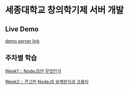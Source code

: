 # 세종대학교 창의학기제 서버 개발

## Live Demo
[demo server link](http://www.booreum.com)

## 주차별 학습

[Week1 :: NodeJS란 무엇인가](https://github.com/sejongCreativeSchool/creativeSchool-back/blob/master/week1/README.md)

[Week2 :: 견고한 NodeJS 설계방식과 크롤러](https://github.com/sejongCreativeSchool/creativeSchool-back/blob/master/week2/README.md)
